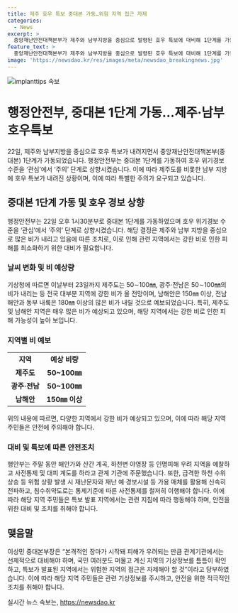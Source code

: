 ```yaml
---
title: 제주 호우 특보 중대본 가동…위험 지역 접근 자제
categories:
  - News
excerpt: >
  중앙재난안전대책본부가 제주와 남부지방을 중심으로 발령된 호우 특보에 대비해 1단계를 가동했다. 행안부는 호우 위기경보를 관심에서 주의 단계로 상향 조정했으며, 제주를 포함한 전국 대부분 지역에 강한 비가 예상된다고 밝혔다. 주말 동안 해안가와 산간 계곡 등 인명피해 우려 지역을 예찰하고 대피 계도를 주문한 것은 물론, 재난문자와 예·경보시설을 활용해 신속한 정보 전달을 강조했다. 중대본부장은 특보 발표된 지역에서의 안전을 위해 기상정보 확인과 위험 지역 접근 자제를 당부했다.
feature_text: >
  중앙재난안전대책본부가 제주와 남부지방을 중심으로 발령된 호우 특보에 대비해 1단계를 가동했다. 행안부는 호우 위기경보를 관심에서 주의 단계로 상향 조정했으며, 제주를 포함한 전국 대부분 지역에 강한 비가 예상된다고 밝혔다. 주말 동안 해안가와 산간 계곡 등 인명피해 우려 지역을 예찰하고 대피 계도를 주문한 것은 물론, 재난문자와 예·경보시설을 활용해 신속한 정보 전달을 강조했다. 중대본부장은 특보 발표된 지역에서의 안전을 위해 기상정보 확인과 위험 지역 접근 자제를 당부했다.
image: 'https://newsdao.kr/res/images/meta/newsdao_breakingnews.jpg'
---
```


<p><img src="https://newsdao.kr/res/images/meta/newsdao_breakingnews.jpg" alt="implanttips 속보" /></p>

<h1>행정안전부, 중대본 1단계 가동…제주·남부 호우특보</h1>

<p data-ke-size="size16">22일, 제주와 남부지방을 중심으로 호우 특보가 내려지면서 중앙재난안전대책본부(중대본) 1단계가 가동되었습니다. 행정안전부는 중대본 1단계를 가동하여 호우 위기경보 수준을 ‘관심’에서 ‘주의’ 단계로 상향시켰습니다. 이에 따라 제주도를 비롯한 남부 지방에 호우 특보가 내려진 상황이며, 이에 따라 특별한 주의가 요구되고 있습니다.</p>

<h2 data-ke-size="size26">중대본 1단계 가동 및 호우 경보 상향</h2>

<p data-ke-size="size16">행정안전부는 22일 오후 1시30분부로 중대본 1단계를 가동하였으며 호우 위기경보 수준을 ‘관심’에서 ‘주의’ 단계로 상향시켰습니다. 해당 결정은 제주와 남부 지방을 중심으로 많은 비가 내리고 있음에 따른 조치로, 이로 인해 관련 지역에서는 강한 비로 인한 피해를 최소화하기 위한 대비가 필요합니다.</p>

<h3 data-ke-size="size24">날씨 변화 및 비 예상량</h3>

<p data-ke-size="size16">기상청에 따르면 이날부터 23일까지 제주도는 50∼100㎜, 광주·전남은 50∼100㎜의 비가 내리는 등 전국 대부분 지역에 강한 비가 올 전망이며, 남해안은 150㎜ 이상, 전남 해안과 동부 내륙은 180㎜ 이상의 많은 비가 내릴 것으로 예보되었습니다. 특히, 제주도 및 남해안 지역은 매우 많은 비가 예상되고 있으며, 해당 지역에서는 강한 비로 인한 피해 가능성이 높아 보입니다.</p>

<h3 data-ke-size="size24">지역별 비 예보</h3>

<table style="width: 100%;" data-ke-size="size16">
<tbody>
<tr>
<td style="text-align: center; height: 17px;"><b>지역</b></td>
<td style="text-align: center; height: 17px;"><b>예상 비량</b></td>
</tr>
<tr>
<td style="text-align: center; height: 17px;"><b>제주도</b></td>
<td style="text-align: center; height: 17px;"><b>50~100㎜</b></td>
</tr>
<tr>
<td style="text-align: center; height: 17px;"><b>광주·전남</b></td>
<td style="text-align: center; height: 17px;"><b>50~100㎜</b></td>
</tr>
<tr>
<td style="text-align: center; height: 17px;"><b>남해안</b></td>
<td style="text-align: center; height: 17px;"><b>150㎜ 이상</b></td>
</tr>
</tbody>
</table>

<p data-ke-size="size16">위의 내용에 따르면, 다양한 지역에서 강한 비가 예상되고 있으며, 이에 따라 해당 지역 주민들은 안전에 주의해야 합니다.</p>

<h3 data-ke-size="size24">대비 및 특보에 따른 안전조치</h3>

<p data-ke-size="size16">행안부는 주말 동안 해안가와 산간 계곡, 하천변 야영장 등 인명피해 우려 지역을 예찰하고 사전통제 및 대피 계도를 하라고 관계 기관에 주문했습니다. 또한, 급격한 하천 수위 상승 등 위험 상황 발생 시 재난문자와 재난 예·경보시설 등 가용 매체를 활용해 신속히 전파하고, 침수취약도로는 통제기준에 따른 사전통제를 철저히 이행해야 합니다. 이에 따라 해당 지역 주민들은 특보 발표 지역에서는 관련 지침에 따라 행동해야 하며, 안전을 위한 대비 및 조치를 취해야 합니다.</p>

<h2 data-ke-size="size26">맺음말</h2>

<p data-ke-size="size16">이상민 중대본부장은 “본격적인 장마가 시작돼 피해가 우려되는 만큼 관계기관에서는 선제적으로 대비해야 하며, 국민 여러분도 머물고 계신 지역의 기상정보를 틈틈이 확인하고, 특보가 발표된 지역에서는 위험한 지역의 접근은 자제해야 할 것”이라고 당부하였습니다. 이에 따라 해당 지역 주민들은 관련 기상정보를 주시하고, 안전을 위한 적극적인 조치를 취해야 합니다.</p>
실시간 뉴스 속보는, <a href="https://newsdao.kr" rel="dofollow">https://newsdao.kr</a>


